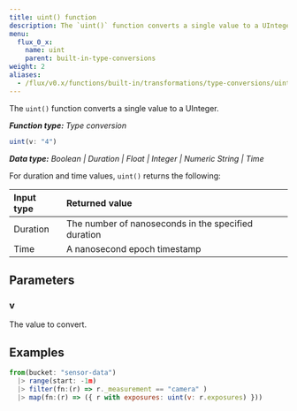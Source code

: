 ```yaml
---
title: uint() function
description: The `uint()` function converts a single value to a UInteger.
menu:
  flux_0_x:
    name: uint
    parent: built-in-type-conversions
weight: 2
aliases:
  - /flux/v0.x/functions/built-in/transformations/type-conversions/uint/
---
```


The `uint()` function converts a single value to a UInteger.

_**Function type:** Type conversion_  

```js
uint(v: "4")
```

_**Data type:** Boolean | Duration | Float | Integer | Numeric String | Time_

For duration and time values, `uint()` returns the following:

| Input type | Returned value                                      |
|:---------- |:--------------                                      |
| Duration   | The number of nanoseconds in the specified duration |
| Time       | A nanosecond epoch timestamp                        |

## Parameters

### v
The value to convert.

## Examples
```js
from(bucket: "sensor-data")
  |> range(start: -1m)
  |> filter(fn:(r) => r._measurement == "camera" )
  |> map(fn:(r) => ({ r with exposures: uint(v: r.exposures) }))
```
